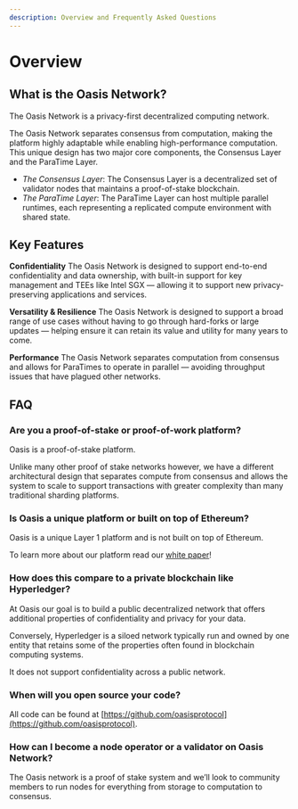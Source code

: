 ```yaml
---
description: Overview and Frequently Asked Questions
---
```


# Overview

## What is the Oasis Network? <a id="what-is-the-oasis-network"></a>

The Oasis Network is a privacy-first decentralized computing network.

The Oasis Network separates consensus from computation, making the platform highly adaptable while enabling high-performance computation. This unique design has two major core components, the Consensus Layer and the ParaTime Layer.

* _The Consensus Layer_: The Consensus Layer is a decentralized set of validator nodes that maintains a proof-of-stake blockchain.
* _The ParaTime Layer_: The ParaTime Layer can host multiple parallel runtimes, each representing a replicated compute environment with shared state.

## Key Features <a id="key-features"></a>

**Confidentiality** The Oasis Network is designed to support end-to-end confidentiality and data ownership, with built-in support for key management and TEEs like Intel SGX — allowing it to support new privacy-preserving applications and services.

**Versatility & Resilience** The Oasis Network is designed to support a broad range of use cases without having to go through hard-forks or large updates — helping ensure it can retain its value and utility for many years to come.

**Performance** The Oasis Network separates computation from consensus and allows for ParaTimes to operate in parallel — avoiding throughput issues that have plagued other networks.

## FAQ <a id="faq"></a>

### Are you a proof-of-stake or proof-of-work platform? <a id="are-you-a-proof-of-stake-or-proof-of-work-platform"></a>

Oasis is a proof-of-stake platform.

Unlike many other proof of stake networks however, we have a different architectural design that separates compute from consensus and allows the system to scale to support transactions with greater complexity than many traditional sharding platforms.

### Is Oasis a unique platform or built on top of Ethereum? <a id="is-oasis-a-unique-platform-or-built-on-top-of-ethereum"></a>

Oasis is a unique Layer 1 platform and is not built on top of Ethereum.

To learn more about our platform read our [white paper](https://oasisprotocol.org/papers)!

### How does this compare to a private blockchain like Hyperledger? <a id="how-does-this-compare-to-a-private-blockchain-like-hyperledger"></a>

At Oasis our goal is to build a public decentralized network that offers additional properties of confidentiality and privacy for your data.

Conversely, Hyperledger is a siloed network typically run and owned by one entity that retains some of the properties often found in blockchain computing systems.

It does not support confidentiality across a public network.

### When will you open source your code? <a id="when-will-you-open-source-your-code"></a>

All code can be found at [https://github.com/oasisprotocol](https://github.com/oasisprotocol).

### How can I become a node operator or a validator on Oasis Network? <a id="how-can-i-become-a-node-operator-or-a-validator-on-oasis-network"></a>

The Oasis network is a proof of stake system and we’ll look to community members to run nodes for everything from storage to computation to consensus.

